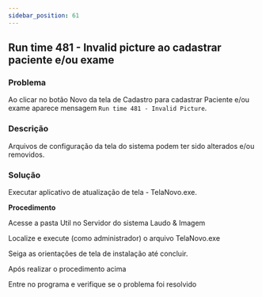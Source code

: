 ```yaml
---
sidebar_position: 61
---
```


## Run time 481 - Invalid picture ao cadastrar paciente e/ou exame

### Problema

Ao clicar no botão Novo da tela de Cadastro para cadastrar Paciente
e/ou exame aparece mensagem `Run time 481 - Invalid Picture`.

### Descrição

Arquivos de configuração da tela do sistema podem ter sido alterados
e/ou removidos.

### Solução

Executar aplicativo de atualização de tela - TelaNovo.exe.

**Procedimento**

Acesse a pasta Util no Servidor do sistema Laudo & Imagem

Localize e execute (como administrador) o arquivo TelaNovo.exe

Seiga as orientações de tela de instalação até concluir.

Após realizar o procedimento acima

Entre no programa e verifique se o problema foi resolvido